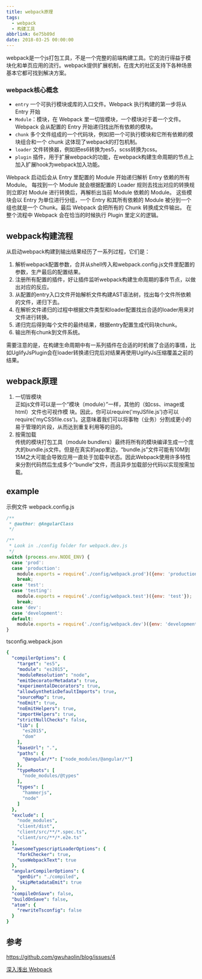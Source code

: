 ```yaml
---
title: webpack原理
tags:
  - webpack
  - 构建工具
abbrlink: 6e75b89d
date: 2018-03-25 00:00:00
---
```


webpack是一个js打包工具，不是一个完整的前端构建工具。它的流行得益于模块化和单页应用的流行。webpack提供扩展机制，在庞大的社区支持下各种场景基本它都可找到解决方案。






### webpack核心概念
- `entry` 一个可执行模块或库的入口文件。Webpack 执行构建的第一步将从 Entry 开始
- `Module`：模块，在 Webpack 里一切皆模块，一个模块对于着一个文件。Webpack 会从配置的 Entry 开始递归找出所有依赖的模块。
- `chunk` 多个文件组成的一个代码块，例如把一个可执行模块和它所有依赖的模块组合和一个 chunk 这体现了webpack的打包机制。
- `loader` 文件转换器，例如把es6转换为es5，scss转换为css。
- `plugin` 插件，用于扩展webpack的功能，在webpack构建生命周期的节点上加入扩展hook为webpack加入功能。

Webpack 启动后会从 Entry 里配置的 Module 开始递归解析 Entry 依赖的所有 Module。
每找到一个 Module 就会根据配置的 Loader 规则去找出对应的转换规则立即对 Module 进行转换后，再解析出当前 Module 依赖的 Module。
这些模块会以 Entry 为单位进行分组，一个 Entry 和其所有依赖的 Module 被分到一个组也就是一个 Chunk。最后 Webpack 会把所有的 Chunk 转换成文件输出。
在整个流程中 Webpack 会在恰当的时候执行 Plugin 里定义的逻辑。

## webpack构建流程

从启动webpack构建到输出结果经历了一系列过程，它们是：

1. 解析webpack配置参数，合并从shell传入和webpack.config.js文件里配置的参数，生产最后的配置结果。
1. 注册所有配置的插件，好让插件监听webpack构建生命周期的事件节点，以做出对应的反应。
1. 从配置的entry入口文件开始解析文件构建AST语法树，找出每个文件所依赖的文件，递归下去。
1. 在解析文件递归的过程中根据文件类型和loader配置找出合适的loader用来对文件进行转换。
1. 递归完后得到每个文件的最终结果，根据entry配置生成代码块chunk。
1. 输出所有chunk到文件系统。

需要注意的是，在构建生命周期中有一系列插件在合适的时机做了合适的事情，比如UglifyJsPlugin会在loader转换递归完后对结果再使用UglifyJs压缩覆盖之前的结果。

## webpack原理

1. 一切皆模块<br>
正如js文件可以是一个“模块（module）”一样，其他的（如css、image或html）文件也可视作模 块。因此，你可以require('myJSfile.js')亦可以require('myCSSfile.css')。这意味着我们可以将事物（业务）分割成更小的易于管理的片段，从而达到重复利用等的目的。
1. 按需加载<br>
传统的模块打包工具（module bundlers）最终将所有的模块编译生成一个庞大的bundle.js文件。但是在真实的app里边，“bundle.js”文件可能有10M到15M之大可能会导致应用一直处于加载中状态。因此Webpack使用许多特性来分割代码然后生成多个“bundle”文件，而且异步加载部分代码以实现按需加载。

## example

示例文件 webpack.config.js
```js
/**
 * @author: @AngularClass
 */

/**
 * Look in ./config folder for webpack.dev.js
 */
switch (process.env.NODE_ENV) {
  case 'prod':
  case 'production':
    module.exports = require('./config/webpack.prod')({env: 'production'});
    break;
  case 'test':
  case 'testing':
    module.exports = require('./config/webpack.test')({env: 'test'});
    break;
  case 'dev':
  case 'development':
  default:
    module.exports = require('./config/webpack.dev')({env: 'development'});
}
```

tsconfig.webpack.json
```yml
{
  "compilerOptions": {
    "target": "es5",
    "module": "es2015",
    "moduleResolution": "node",
    "emitDecoratorMetadata": true,
    "experimentalDecorators": true,
    "allowSyntheticDefaultImports": true,
    "sourceMap": true,
    "noEmit": true,
    "noEmitHelpers": true,
    "importHelpers": true,
    "strictNullChecks": false,
    "lib": [
      "es2015",
      "dom"
    ],
    "baseUrl": ".",
    "paths": {
      "@angular/*": ["node_modules/@angular/*"]
    },
    "typeRoots": [
      "node_modules/@types"
    ],
    "types": [
      "hammerjs",
      "node"
    ]
  },
  "exclude": [
    "node_modules",
    "client/dist",
    "client/src/**/*.spec.ts",
    "client/src/**/*.e2e.ts"
  ],
  "awesomeTypescriptLoaderOptions": {
    "forkChecker": true,
    "useWebpackText": true
  },
  "angularCompilerOptions": {
    "genDir": "./compiled",
    "skipMetadataEmit": true
  },
  "compileOnSave": false,
  "buildOnSave": false,
  "atom": {
    "rewriteTsconfig": false
  }
}
```


## 参考

https://github.com/gwuhaolin/blog/issues/4

[深入浅出 Webpack](http://webpack.wuhaolin.cn/)


##
